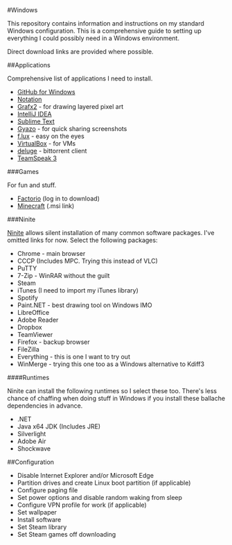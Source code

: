 #Windows

This repository contains information and instructions on my standard Windows configuration. This is a comprehensive guide to setting up everything I could possibly need in a Windows environment.

Direct download links are provided where possible.

##Applications

Comprehensive list of applications I need to install.

- [GitHub for Windows](https://desktop.github.com/)
- [Notation](http://getnotation.com/)
- [Grafx2](https://code.google.com/p/grafx2/downloads/list?can=2&q=label%3AOpSys-Windows+label%3ARelease-2.4) - for drawing layered pixel art
- [IntelliJ IDEA](https://www.jetbrains.com/idea/download/)
- [Sublime Text](http://www.sublimetext.com/3)
- [Gyazo](https://gyazo.com/download?dl=now) - for quick sharing screenshots
- [f.lux](https://justgetflux.com/dlwin.html) - easy on the eyes
- [VirtualBox](https://www.virtualbox.org/wiki/Downloads) - for VMs
- [deluge](http://download.deluge-torrent.org/windows/?C=M;O=D) - bittorrent client
- [TeamSpeak 3](https://www.teamspeak.com/downloads)

###Games

For fun and stuff.

- [Factorio](https://www.factorio.com/login) (log in to download)
- [Minecraft](https://launcher.mojang.com/download/MinecraftInstaller.msi) (.msi link)

###Ninite

[Ninite](http://www.ninite.com) allows silent installation of many common software packages. I've omitted links for now. Select the following packages:

- Chrome - main browser
- CCCP (Includes MPC. Trying this instead of VLC)
- PuTTY
- 7-Zip - WinRAR without the guilt
- Steam
- iTunes (I need to import my iTunes library)
- Spotify
- Paint.NET - best drawing tool on Windows IMO
- LibreOffice
- Adobe Reader
- Dropbox
- TeamViewer
- Firefox - backup browser
- FileZilla
- Everything - this is one I want to try out
- WinMerge - trying this one too as a Windows alternative to Kdiff3

####Runtimes

Ninite can install the following runtimes so I select these too. There's less chance of chaffing when doing stuff in Windows if you install these ballache dependencies in advance.

- .NET
- Java x64 JDK (Includes JRE)
- Silverlight
- Adobe Air
- Shockwave

##Configuration

- Disable Internet Explorer and/or Microsoft Edge
- Partition drives and create Linux boot partition (if applicable)
- Configure paging file
- Set power options and disable random waking from sleep
- Configure VPN profile for work (if applicable)
- Set wallpaper
- Install software
- Set Steam library
- Set Steam games off downloading
